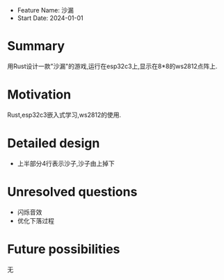 - Feature Name: 沙漏
- Start Date: 2024-01-01

# Summary

[summary]: #summary

用Rust设计一款"沙漏"的游戏,运行在esp32c3上,显示在8*8的ws2812点阵上.

# Motivation

[motivation]: #motivation

Rust,esp32c3嵌入式学习,ws2812的使用.

# Detailed design

- 上半部分4行表示沙子,沙子由上掉下

[detailed-design]: #detailed-design

# Unresolved questions

[unresolved-questions]: #unresolved-questions

- 闪烁音效
- 优化下落过程


# Future possibilities

[future-possibilities]: #future-possibilities

无
